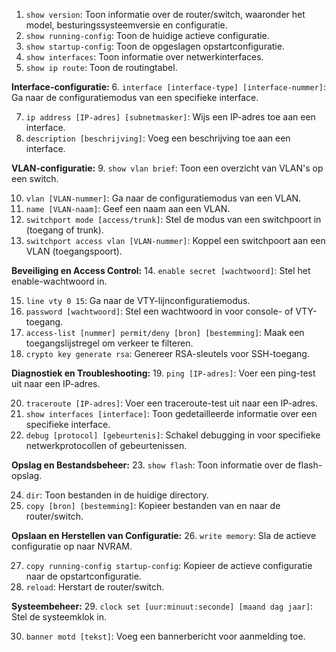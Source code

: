 
1. `show version`: Toon informatie over de router/switch, waaronder het model, besturingssysteemversie en configuratie.
2. `show running-config`: Toon de huidige actieve configuratie.
3. `show startup-config`: Toon de opgeslagen opstartconfiguratie.
4. `show interfaces`: Toon informatie over netwerkinterfaces.
5. `show ip route`: Toon de routingtabel.

**Interface-configuratie:** 6. `interface [interface-type] [interface-nummer]`: Ga naar de configuratiemodus van een specifieke interface.

7. `ip address [IP-adres] [subnetmasker]`: Wijs een IP-adres toe aan een interface.
8. `description [beschrijving]`: Voeg een beschrijving toe aan een interface.

**VLAN-configuratie:** 9. `show vlan brief`: Toon een overzicht van VLAN's op een switch.

10. `vlan [VLAN-nummer]`: Ga naar de configuratiemodus van een VLAN.
11. `name [VLAN-naam]`: Geef een naam aan een VLAN.
12. `switchport mode [access/trunk]`: Stel de modus van een switchpoort in (toegang of trunk).
13. `switchport access vlan [VLAN-nummer]`: Koppel een switchpoort aan een VLAN (toegangspoort).

**Beveiliging en Access Control:** 14. `enable secret [wachtwoord]`: Stel het enable-wachtwoord in.

15. `line vty 0 15`: Ga naar de VTY-lijnconfiguratiemodus.
16. `password [wachtwoord]`: Stel een wachtwoord in voor console- of VTY-toegang.
17. `access-list [nummer] permit/deny [bron] [bestemming]`: Maak een toegangslijstregel om verkeer te filteren.
18. `crypto key generate rsa`: Genereer RSA-sleutels voor SSH-toegang.

**Diagnostiek en Troubleshooting:** 19. `ping [IP-adres]`: Voer een ping-test uit naar een IP-adres.

20. `traceroute [IP-adres]`: Voer een traceroute-test uit naar een IP-adres.
21. `show interfaces [interface]`: Toon gedetailleerde informatie over een specifieke interface.
22. `debug [protocol] [gebeurtenis]`: Schakel debugging in voor specifieke netwerkprotocollen of gebeurtenissen.

**Opslag en Bestandsbeheer:** 23. `show flash`: Toon informatie over de flash-opslag.

24. `dir`: Toon bestanden in de huidige directory.
25. `copy [bron] [bestemming]`: Kopieer bestanden van en naar de router/switch.

**Opslaan en Herstellen van Configuratie:** 26. `write memory`: Sla de actieve configuratie op naar NVRAM.

27. `copy running-config startup-config`: Kopieer de actieve configuratie naar de opstartconfiguratie.
28. `reload`: Herstart de router/switch.

**Systeembeheer:** 29. `clock set [uur:minuut:seconde] [maand dag jaar]`: Stel de systeemklok in.

30. `banner motd [tekst]`: Voeg een bannerbericht voor aanmelding toe.